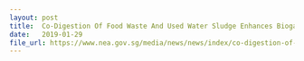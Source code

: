 ```yaml
---
layout: post
title:  Co-Digestion Of Food Waste And Used Water Sludge Enhances Biogas Production For Greater Energy Generation
date:   2019-01-29
file_url: https://www.nea.gov.sg/media/news/news/index/co-digestion-of-food-waste-and-used-water-sludge-enhances-biogas-production-for-greater-energy-generation
---
```

